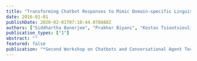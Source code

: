 ```yaml
---
title: "Transforming Chatbot Responses to Mimic Domain-specific Linguistic Styles"
date: 2016-01-01
publishDate: 2020-02-01T07:10:44.078888Z
authors: ["Siddhartha Banerjee", "Prakhar Biyani", "Kostas Tsioutsiouliklis"]
publication_types: ["1"]
abstract: ""
featured: false
publication: "*Second Workshop on Chatbots and Conversational Agent Technologies*"
---
```


